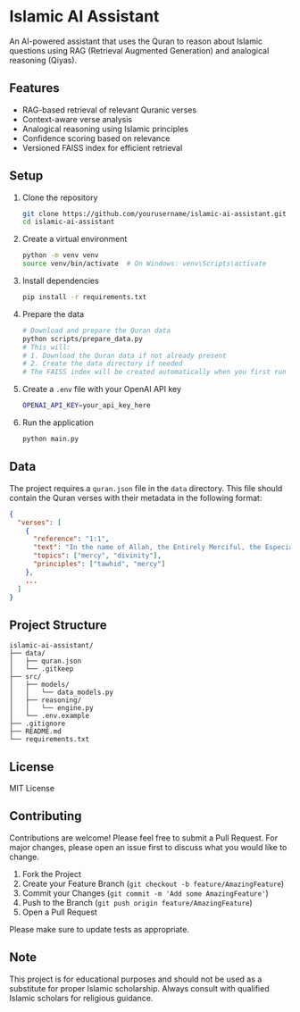 # Islamic AI Assistant

An AI-powered assistant that uses the Quran to reason about Islamic questions using RAG (Retrieval Augmented Generation) and analogical reasoning (Qiyas).

## Features
- RAG-based retrieval of relevant Quranic verses
- Context-aware verse analysis
- Analogical reasoning using Islamic principles
- Confidence scoring based on relevance
- Versioned FAISS index for efficient retrieval

## Setup
1. Clone the repository
   ```bash
   git clone https://github.com/yourusername/islamic-ai-assistant.git
   cd islamic-ai-assistant
   ```

2. Create a virtual environment
   ```bash
   python -m venv venv
   source venv/bin/activate  # On Windows: venv\Scripts\activate
   ```

3. Install dependencies
   ```bash
   pip install -r requirements.txt
   ```

4. Prepare the data
   ```bash
   # Download and prepare the Quran data
   python scripts/prepare_data.py
   # This will:
   # 1. Download the Quran data if not already present
   # 2. Create the data directory if needed
   # The FAISS index will be created automatically when you first run the application
   ```

5. Create a `.env` file with your OpenAI API key
   ```bash
   OPENAI_API_KEY=your_api_key_here
   ```

6. Run the application
   ```bash
   python main.py
   ```

## Data
The project requires a `quran.json` file in the `data` directory. This file should contain the Quran verses with their metadata in the following format:
```json
{
  "verses": [
    {
      "reference": "1:1",
      "text": "In the name of Allah, the Entirely Merciful, the Especially Merciful",
      "topics": ["mercy", "divinity"],
      "principles": ["tawhid", "mercy"]
    },
    ...
  ]
}
```

## Project Structure

```
islamic-ai-assistant/
├── data/
│   ├── quran.json
│   └── .gitkeep
├── src/
│   ├── models/
│   │   └── data_models.py
│   ├── reasoning/
│   │   └── engine.py
│   └── .env.example
├── .gitignore
├── README.md
└── requirements.txt
```

## License
MIT License

## Contributing
Contributions are welcome! Please feel free to submit a Pull Request. For major changes, please open an issue first to discuss what you would like to change.

1. Fork the Project
2. Create your Feature Branch (`git checkout -b feature/AmazingFeature`)
3. Commit your Changes (`git commit -m 'Add some AmazingFeature'`)
4. Push to the Branch (`git push origin feature/AmazingFeature`)
5. Open a Pull Request

Please make sure to update tests as appropriate.

## Note
This project is for educational purposes and should not be used as a substitute for proper Islamic scholarship. Always consult with qualified Islamic scholars for religious guidance.